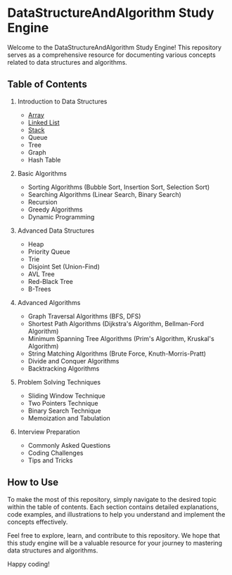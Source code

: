 # DataStructureAndAlgorithm Study Engine

Welcome to the DataStructureAndAlgorithm Study Engine! This repository serves as a comprehensive resource for documenting various concepts related to data structures and algorithms.

## Table of Contents

1. Introduction to Data Structures
   - [Array](https://github.com/pushkarkumarlal/DataStructureAndAlgorithm-Study-Engine/tree/main/Array)
   - [Linked List](https://github.com/pushkarkumarlal/DataStructureAndAlgorithm-Study-Engine/tree/main/LinkedList)
   - [Stack](https://github.com/pushkarkumarlal/DataStructureAndAlgorithm-Study-Engine/tree/main/stack)
   - Queue
   - Tree
   - Graph
   - Hash Table

2. Basic Algorithms
   - Sorting Algorithms (Bubble Sort, Insertion Sort, Selection Sort)
   - Searching Algorithms (Linear Search, Binary Search)
   - Recursion
   - Greedy Algorithms
   - Dynamic Programming

3. Advanced Data Structures
   - Heap
   - Priority Queue
   - Trie
   - Disjoint Set (Union-Find)
   - AVL Tree
   - Red-Black Tree
   - B-Trees

4. Advanced Algorithms
   - Graph Traversal Algorithms (BFS, DFS)
   - Shortest Path Algorithms (Dijkstra's Algorithm, Bellman-Ford Algorithm)
   - Minimum Spanning Tree Algorithms (Prim's Algorithm, Kruskal's Algorithm)
   - String Matching Algorithms (Brute Force, Knuth-Morris-Pratt)
   - Divide and Conquer Algorithms
   - Backtracking Algorithms

5. Problem Solving Techniques
   - Sliding Window Technique
   - Two Pointers Technique
   - Binary Search Technique
   - Memoization and Tabulation

6. Interview Preparation
   - Commonly Asked Questions
   - Coding Challenges
   - Tips and Tricks

## How to Use

To make the most of this repository, simply navigate to the desired topic within the table of contents. Each section contains detailed explanations, code examples, and illustrations to help you understand and implement the concepts effectively.

Feel free to explore, learn, and contribute to this repository. We hope that this study engine will be a valuable resource for your journey to mastering data structures and algorithms.

Happy coding!
